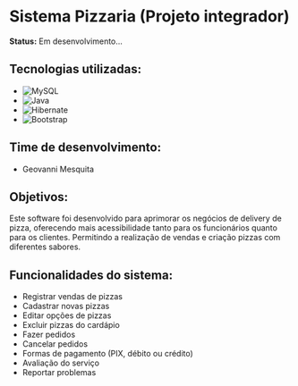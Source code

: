 # Sistema Pizzaria (Projeto integrador)

**Status:** 
Em desenvolvimento... 

## Tecnologias utilizadas:
- ![MySQL](https://img.shields.io/badge/MySQL-%2300f.svg?style=for-the-badge&logo=mysql&logoColor=white)
- ![Java](https://img.shields.io/badge/Java-%23ED8B00.svg?style=for-the-badge&logo=java&logoColor=white)
- ![Hibernate](https://img.shields.io/badge/Hibernate-%23007ACC.svg?style=for-the-badge&logo=hibernate&logoColor=white)
- ![Bootstrap](https://img.shields.io/badge/Bootstrap-%23563D7C.svg?style=for-the-badge&logo=bootstrap&logoColor=white)

## Time de desenvolvimento:
- Geovanni Mesquita

## Objetivos:
Este software foi desenvolvido para aprimorar os negócios de delivery de pizza, oferecendo mais acessibilidade tanto para os funcionários quanto para os clientes. Permitindo a realização de vendas e criação pizzas com diferentes sabores.

## Funcionalidades do sistema:
- Registrar vendas de pizzas
- Cadastrar novas pizzas
- Editar opções de pizzas
- Excluir pizzas do cardápio
- Fazer pedidos
- Cancelar pedidos
- Formas de pagamento (PIX, débito ou crédito)
- Avaliação do serviço
- Reportar problemas
